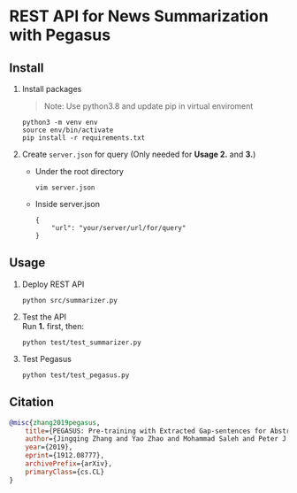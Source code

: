 # REST API for News Summarization with Pegasus

## Install
1. Install packages
    > Note: Use python3.8 and update pip in virtual enviroment
    ```
    python3 -m venv env
    source env/bin/activate
    pip install -r requirements.txt
    ```
2. Create `server.json` for query (Only needed for **Usage 2.** and **3.**)
    * Under the root directory
        ```
        vim server.json
        ```
    
    * Inside server.json
        ```
        {
            "url": "your/server/url/for/query"
        }
        ```

## Usage
1. Deploy REST API
    ```
    python src/summarizer.py
    ```
2. Test the API\
    Run **1.** first, then:
    ```
    python test/test_summarizer.py
    ```
3. Test Pegasus
    ```
    python test/test_pegasus.py
    ```

## Citation
```bibtex
@misc{zhang2019pegasus,
    title={PEGASUS: Pre-training with Extracted Gap-sentences for Abstractive Summarization},
    author={Jingqing Zhang and Yao Zhao and Mohammad Saleh and Peter J. Liu},
    year={2019},
    eprint={1912.08777},
    archivePrefix={arXiv},
    primaryClass={cs.CL}
}
```

